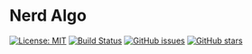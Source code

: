 # Nerd Algo

[![License: MIT](https://img.shields.io/badge/License-MIT-brightgreen.svg)](https://opensource.org/licenses/MIT)
[![Build Status](https://travis-ci.org/isudox/nerd-algorithm.svg?branch=master)](https://travis-ci.com/isudox/nerd-algorithm)
[![GitHub issues](https://img.shields.io/github/issues/isudox/nerd-algorithm.svg)](https://github.com/isudox/nerd-algorithm/issues)
[![GitHub stars](https://img.shields.io/github/stars/isudox/nerd-algorithm.svg)](https://github.com/isudox/nerd-algorithm)
